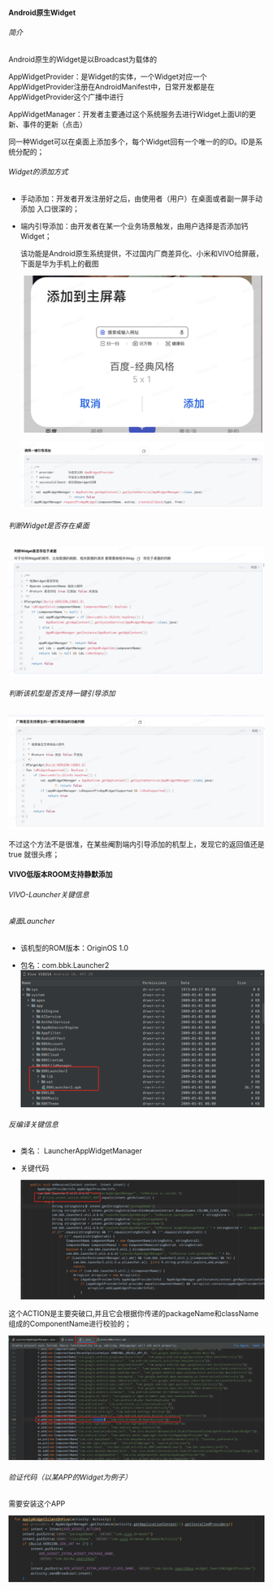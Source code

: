 #### Android原生Widget

###### 简介

Android原生的Widget是以Broadcast为载体的

AppWidgetProvider：是Widget的实体，一个Widget对应一个AppWidgetProvider注册在AndroidManifest中，日常开发都是在AppWidgetProvider这个广播中进行

AppWidgetManager：开发者主要通过这个系统服务去进行Widget上面UI的更新、事件的更新（点击）

同一种Widget可以在桌面上添加多个，每个Widget回有一个唯一的的ID。ID是系统分配的；

###### Widget的添加方式

- 手动添加：开发者开发注册好之后，由使用者（用户）在桌面或者副一屏手动添加 入口很深的；

  

- 端内引导添加：由开发者在某一个业务场景触发，由用户选择是否添加钙Widget；

  该功能是Android原生系统提供，不过国内厂商差异化、小米和VIVO给屏蔽，下面是华为手机上的截图

  ![image-20221120104741866](https://raw.githubusercontent.com/dashingqi/DQPicBeg/main/image-20221120104741866.png)

  ![image-20221120104622092](https://raw.githubusercontent.com/dashingqi/DQPicBeg/main/image-20221120104622092.png)

###### 判断Widget是否存在桌面

![image-20221120104846093](https://raw.githubusercontent.com/dashingqi/DQPicBeg/main/image-20221120104846093.png)

###### 判断该机型是否支持一键引导添加

![image-20221120104906771](https://raw.githubusercontent.com/dashingqi/DQPicBeg/main/image-20221120104906771.png)

不过这个方法不是很准，在某些阉割端内引导添加的机型上，发现它的返回值还是true 就很头疼；

#### VIVO低版本ROOM支持静默添加

###### VIVO-Launcher关键信息

###### 桌面Launcher

- 该机型的ROM版本：OriginOS 1.0

- 包名：com.bbk.Launcher2![image-20221120101806132](https://raw.githubusercontent.com/dashingqi/DQPicBeg/main/image-20221120101806132.png)

###### 反编译关键信息

- 类名： LauncherAppWidgetManager

- 关键代码

  ![image-20221120102035156](https://raw.githubusercontent.com/dashingqi/DQPicBeg/main/image-20221120102035156.png)

这个ACTION是主要突破口,并且它会根据你传递的packageName和className组成的ComponentName进行校验的；

![image-20221120103302366](https://raw.githubusercontent.com/dashingqi/DQPicBeg/main/image-20221120103302366.png)

###### 验证代码（以某APP的Widget为例子）

需要安装这个APP

![image-20221120102846912](https://raw.githubusercontent.com/dashingqi/DQPicBeg/main/image-20221120102846912.png)

